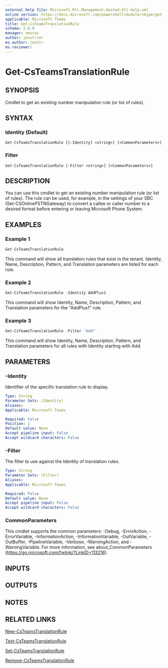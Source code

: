 ```yaml
---
external help file: Microsoft.Rtc.Management.Hosted.dll-help.xml
online version: https://docs.microsoft.com/powershell/module/skype/get-csteamstranslationrule
applicable: Microsoft Teams
title: Get-CsTeamsTranslationRule
schema: 2.0.0
manager: nmurav
author: jenstrier
ms.author: jenstr
ms.reviewer:
---
```


# Get-CsTeamsTranslationRule

## SYNOPSIS
Cmdlet to get an existing number manipulation rule (or list of rules).

## SYNTAX

### Identity (Default)
```
Get-CsTeamsTranslationRule [[-Identity] <string>] [<CommonParameters>]
```

### Filter
```
Get-CsTeamsTranslationRule [-Filter <string>] [<CommonParameters>]
```

## DESCRIPTION
You can use this cmdlet to get an existing number manipulation rule (or list of rules). The rule can be used, for example, in the settings of your SBC (Set-CSOnlinePSTNGateway) to convert a callee or caller number to a desired format before entering or leaving Microsoft Phone System.

## EXAMPLES

### Example 1
```powershell
Get-CsTeamsTranslationRule
```

This command will show all translation rules that exist in the tenant. Identity, Name, Description, Pattern, and Translation parameters are listed for each rule.


### Example 2
```powershell
Get-CsTeamsTranslationRule -Identity AddPlus1
```

This command will show Identity, Name, Description, Pattern, and Translation parameters for the "AddPlus1" rule.


### Example 3
```powershell
Get-CsTeamsTranslationRule -Filter 'Add*'
```

This command will show Identity, Name, Description, Pattern, and Translation parameters for all rules with Identity starting with Add.


## PARAMETERS

### -Identity
Identifier of the specific translation rule to display.

```yaml
Type: String
Parameter Sets: (Identity)
Aliases:
Applicable: Microsoft Teams

Required: False
Position: 1
Default value: None
Accept pipeline input: False
Accept wildcard characters: False
```

### -Filter
The filter to use against the Identity of translation rules.

```yaml
Type: String
Parameter Sets: (Filter)
Aliases:
Applicable: Microsoft Teams

Required: False
Default value: None
Accept pipeline input: False
Accept wildcard characters: False
```

### CommonParameters
This cmdlet supports the common parameters: -Debug, -ErrorAction, -ErrorVariable, -InformationAction, -InformationVariable, -OutVariable, -OutBuffer, -PipelineVariable, -Verbose, -WarningAction, and -WarningVariable.
For more information, see about_CommonParameters (https://go.microsoft.com/fwlink/?LinkID=113216).

## INPUTS

## OUTPUTS

## NOTES

## RELATED LINKS
[New-CsTeamsTranslationRule](New-CsTeamsTranslationRule.md)

[Test-CsTeamsTranslationRule](Test-CsTeamsTranslationRule.md)

[Set-CsTeamsTranslationRule](Set-CsTeamsTranslationRule.md)

[Remove-CsTeamsTranslationRule](Remove-CsTeamsTranslationRule.md)
